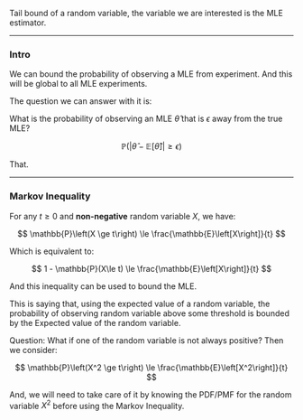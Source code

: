 Tail bound of a random variable, the variable we are interested is the MLE estimator. 


---
### **Intro**

We can bound the probability of observing a MLE from experiment. And this will be global to all MLE experiments. 

The question we can answer with it is: 

What is the probability of observing an MLE $\hat{\theta}$ that is $\epsilon$ away from the true MLE? 

$$
\mathbb{P}\left(\left|
    \hat{\theta} - \mathbb{E}\left[\hat{\theta}\right]
    \right|
    \ge \epsilon
    \right)
$$

That. 

---
### **Markov Inequality**

For any $t\ge 0$ and **non-negative** random variable $X$, we have: 

$$
\mathbb{P}\left(X \ge t\right) \le 
    \frac{\mathbb{E}\left[X\right]}{t}
$$

Which is equivalent to: 

$$
1 - \mathbb{P}(X\le t) \le \frac{\mathbb{E}\left[X\right]}{t}
$$

And this inequality can be used to bound the MLE. 

This is saying that, using the expected value of a random variable, the probability of observing random variable above some threshold is bounded by the Expected value of the random variable. 

Question: What if one of the random variable is not always positive? 
Then we consider: 

$$
\mathbb{P}\left(X^2 \ge t\right) \le 
\frac{\mathbb{E}\left[X^2\right]}{t}
$$

And, we will need to take care of it by knowing the PDF/PMF for the random variable $X^2$ before using the Markov Inequality. 


